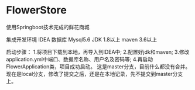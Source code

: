 # FlowerStore
使用Springboot技术完成的鲜花商城

集成开发环境 IDEA
数据库 Mysql5.6
JDK 1.8以上
maven 3.6以上

启动步骤：
1.将项目下载到本地，再导入到IDEA中;
2.配置好jdk和maven;
3.修改application.yml中端口、数据库名称、用户名及密码等;
4.再启动FlowerApplication类，项目成功启动。
这是master分支，目前什么都没有合并。
现在是local分支，修改了提交之后，还是在本地记录，先不提交到master分支上。